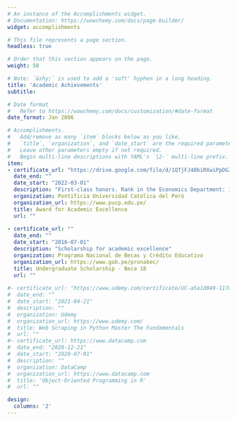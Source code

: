 ```yaml
---
# An instance of the Accomplishments widget.
# Documentation: https://wowchemy.com/docs/page-builder/
widget: accomplishments

# This file represents a page section.
headless: true

# Order that this section appears on the page.
weight: 50

# Note: `&shy;` is used to add a 'soft' hyphen in a long heading.
title: 'Academic Achievements'
subtitle:

# Date format
#   Refer to https://wowchemy.com/docs/customization/#date-format
date_format: Jan 2006

# Accomplishments.
#   Add/remove as many `item` blocks below as you like.
#   `title`, `organization`, and `date_start` are the required parameters.
#   Leave other parameters empty if not required.
#   Begin multi-line descriptions with YAML's `|2-` multi-line prefix.
item:
- certificate_url: "https://drive.google.com/file/d/1QTjFJ48biRXwiPpDGIflU0yhePsJu2eL/view?usp=sharing"
  date_end: ""
  date_start: "2022-03-01"
  description: "First-class honors. Rank in the Economics Department: 1 out of 81. Rank in the Faculty of Social Sciences: 1 out of 142"
  organization: Pontificia Universidad Católica del Perú
  organization_url: https://www.pucp.edu.pe/
  title: Award for Academic Excellence
  url: ""
  
- certificate_url: ""
  date_end: ""
  date_start: "2016-07-01"
  description: "Scholarship for academic excellence"
  organization: Programa Nacional de Becas y Crédito Educativo 
  organization_url: https://www.gob.pe/pronabec/
  title: Undergraduate Scholarship - Beca 18
  url: ""
  
#- certificate_url: "https://www.udemy.com/certificate/UC-a5a1d049-117d-40db-8b06-748458d8d0a4/"
#  date_end: ""
#  date_start: "2021-04-21"
#  description: ""
#  organization: Udemy
#  organization_url: https://www.udemy.com/
#  title: Web Scraping in Python Master The Fundamentals
#  url: ""
#- certificate_url: https://www.datacamp.com
#  date_end: "2020-12-21"
#  date_start: "2020-07-01"
#  description: ""
#  organization: DataCamp
#  organization_url: https://www.datacamp.com
#  title: 'Object-Oriented Programming in R'
#  url: ""

design:
  columns: '2' 
---
```

